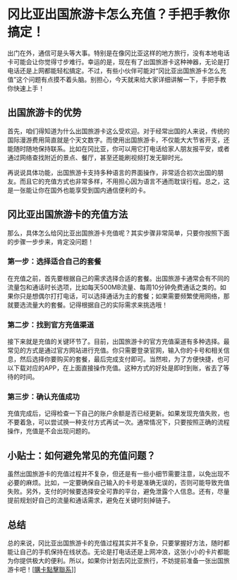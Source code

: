 # 冈比亚出国旅游卡怎么充值？手把手教你搞定！

出门在外，通信可是头等大事。特别是在像冈比亚这样的地方旅行，没有本地电话卡可能会让你觉得寸步难行。幸运的是，现在有了出国旅游卡这种神器，无论是打电话还是上网都能轻松搞定。不过，有些小伙伴可能对“冈比亚出国旅游卡怎么充值”这个问题有点摸不着头脑。别担心，今天就来给大家详细讲解一下，手把手教你快速上手！

## 出国旅游卡的优势

首先，咱们得知道为什么出国旅游卡这么受欢迎。对于经常出国的人来说，传统的国际漫游费用简直就是个天文数字。而使用出国旅游卡，不仅能大大节省开支，还能随时随地保持联系。比如在冈比亚，你可以用它打电话给家人朋友报平安，或者通过网络查找附近的景点、餐厅，甚至还能刷视频打发无聊时光。

再说说具体功能，出国旅游卡支持多种语言的界面操作，非常适合初次出国的朋友。而且它的充值方式也非常多样，不用担心因为语言不通而耽误行程。总之，这是一张能让你在国外也能享受到国内通信便利的卡。

## 冈比亚出国旅游卡的充值方法

那么，具体怎么给冈比亚出国旅游卡充值呢？其实步骤非常简单，只要你按照下面的步骤一步步来，肯定没问题！

### 第一步：选择适合自己的套餐

在充值之前，首先要根据自己的需求选择合适的套餐。出国旅游卡通常会有不同的流量包和通话时长选项，比如每天500MB流量、每周10分钟免费通话之类的。如果你只是想偶尔打打电话，可以选择通话为主的套餐；如果需要频繁使用网络，那就要选流量大的套餐。记得根据自己的实际需求来挑选哦！

### 第二步：找到官方充值渠道

接下来就是充值的关键环节了。目前，出国旅游卡的官方充值渠道有多种选择。最常见的方式是通过官方网站进行充值。你只需要登录官网，输入你的卡号和相关信息，然后选择你要购买的套餐，最后完成支付即可。当然啦，为了方便快捷，也可以下载对应的APP，在上面直接操作充值。这种方式的好处是即时到账，省去了等待的时间。

### 第三步：确认充值成功

充值完成后，记得检查一下自己的账户余额是否已经更新。如果发现充值失败，也不要着急，可以尝试换一种支付方式再试一次。通常情况下，只要按照正确的流程操作，充值是不会出现问题的。

## 小贴士：如何避免常见的充值问题？

虽然出国旅游卡的充值过程并不复杂，但还是有一些小细节需要注意，以免出现不必要的麻烦。比如，一定要确保自己输入的卡号是准确无误的，否则可能导致充值失败。另外，支付的时候要选择安全可靠的平台，避免泄露个人信息。还有，尽量提前规划好自己的流量和通话需求，避免在关键时刻掉链子。

## 总结

总的来说，冈比亚出国旅游卡的充值过程其实并不复杂，只要掌握好方法，随时都能让自己的手机保持在线状态。无论是打电话还是上网冲浪，这张小小的卡片都能为你提供极大的便利。所以，如果你计划去冈比亚旅行，不妨提前准备一张出国旅游卡吧！[[購卡點擊聯系](https://t.me/s/esim1088)]]